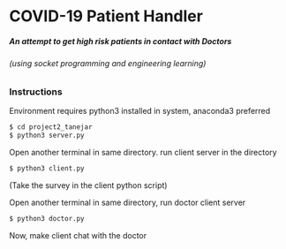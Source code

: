 # COVID-19 Patient Handler
##### An attempt to get high risk patients in contact with Doctors 
###### (using socket programming and engineering learning)

### Instructions
Environment requires python3 installed in system, anaconda3 preferred

```sh
$ cd project2_tanejar
$ python3 server.py
```

Open another terminal in same directory. run client server in the directory
```sh
$ python3 client.py
```
(Take the survey in the client python script)

Open another terminal in same directory, run doctor client server
```sh
$ python3 doctor.py
```

Now, make client chat with the doctor
